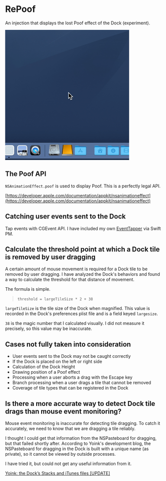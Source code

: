 # RePoof
An injection that displays the lost Poof effect of the Dock (experiment).

![](./poof-on-dock.gif)

## The Poof API

`NSAnimationEffect.poof` is used to display Poof. This is a perfectly legal API.

[https://developer.apple.com/documentation/appkit/nsanimationeffect](https://developer.apple.com/documentation/appkit/nsanimationeffect)


## Catching user events sent to the Dock

Tap events with CGEvent API. I have included my own [EventTapper](https://github.com/usagimaru/EventTapper) via Swift PM.


## Calculate the threshold point at which a Dock tile is removed by user dragging

A certain amount of mouse movement is required for a Dock tile to be removed by user dragging. I have analyzed the Dock's behaviors and found a way to calculate the threshold for that distance of movement.

The formula is simple.

> `threshold = largeTileSize * 2 + 38`

`largeTileSize` is the tile size of the Dock when magnified. This value is recorded in the Dock's preferences plist file and is a field keyed `largesize`.

`38` is the magic number that I calculated visually. I did not measure it precisely, so this value may be inaccurate.


## Cases not fully taken into consideration

- User events sent to the Dock may not be caught correctly
- If the Dock is placed on the left or right side
- Calculation of the Dock Height
- Drawing position of a Poof effect
- Processing when a user aborts a drag with the Escape key
- Branch processing when a user drags a tile that cannot be removed
- Coverage of tile types that can be registered in the Dock


## Is there a more accurate way to detect Dock tile drags than mouse event monitoring?

Mouse event monitoring is inaccurate for detecting tile dragging. To catch it accurately, we need to know that we are dragging a tile reliably.

I thought I could get that information from the NSPasteboard for dragging, but that failed shortly after. According to Yoink's development blog, the NSPasteboard for dragging in the Dock is built with a unique name (as private), so it cannot be viewed by outside processes.

I have tried it, but could not get any useful information from it.

[Yoink: the Dock’s Stacks and iTunes files [UPDATE]](https://blog.eternalstorms.at/2011/11/29/yoink-the-docks-stacks-and-itunes-files/)
